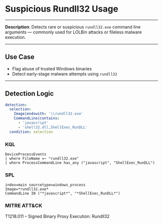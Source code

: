 # Suspicious Rundll32 Usage
---

**Description**: Detects rare or suspicious `rundll32.exe` command line arguments — commonly used for LOLBin attacks or fileless malware execution.

---

## Use Case
- Flag abuse of trusted Windows binaries
- Detect early-stage malware attempts using `rundll32`

---

## Detection Logic

```yaml
detection:
  selection:
    Image|endswith: '\\rundll32.exe'
    CommandLine|contains:
      - 'javascript'
      - 'shell32.dll,ShellExec_RunDLL'
  condition: selection
```

### KQL

```kql
DeviceProcessEvents
| where FileName =~ "rundll32.exe"
| where ProcessCommandLine has_any ("javascript", "ShellExec_RunDLL")
```

### SPL

```spl
index=main sourcetype=windows_process
Image=*rundll32.exe*
CommandLine IN ("*javascript*", "*ShellExec_RunDLL*")
```

### MITRE ATT&CK

T1218.011 – Signed Binary Proxy Execution: Rundll32
